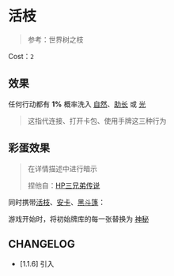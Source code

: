 # 活枝

> 参考：世界树之枝

Cost：`2`

## 效果

任何行动都有 **1%** 概率洗入 [自然](../卡牌组/自然.md)、[助长](../卡牌组/助长.md) 或 [光](../卡牌组/光.md)

> 这指代连接、打开卡包、使用手牌这三种行为

## 彩蛋效果

> 在详情描述中进行暗示
>
>捏他自：[HP三兄弟传说](https://harrypotter.fandom.com/zh/wiki/%E6%AD%BB%E7%A5%9E%E7%9A%84%E4%B8%BB%E4%BA%BA)

同时携带[活枝](活枝.md)、[安卡](安卡.md)、[黑斗篷](黑斗篷.md)：

游戏开始时，将初始牌库的每一张替换为 [神秘](../卡牌组/神秘.md)

## CHANGELOG

- [1.1.6] 引入
